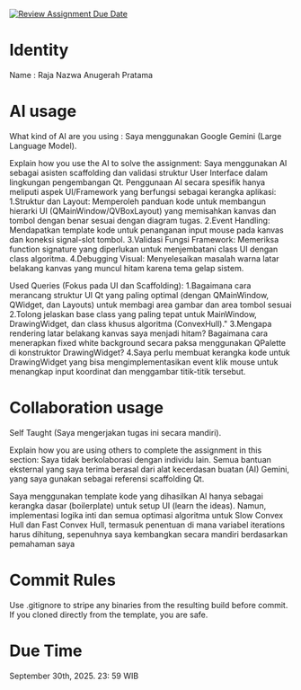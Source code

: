 [![Review Assignment Due Date](https://classroom.github.com/assets/deadline-readme-button-22041afd0340ce965d47ae6ef1cefeee28c7c493a6346c4f15d667ab976d596c.svg)](https://classroom.github.com/a/1PRAkQnI)
# Identity
Name : Raja Nazwa Anugerah Pratama

# AI usage
What kind of AI are you using : Saya menggunakan Google Gemini (Large Language Model).

Explain how you use the AI to solve the assignment:
Saya menggunakan AI sebagai asisten scaffolding dan validasi struktur User Interface dalam lingkungan pengembangan Qt. Penggunaan AI secara spesifik hanya meliputi aspek UI/Framework yang berfungsi sebagai kerangka aplikasi:
1.Struktur dan Layout: Memperoleh panduan kode untuk membangun hierarki UI (QMainWindow/QVBoxLayout) yang memisahkan kanvas dan tombol dengan benar sesuai dengan diagram tugas.
2.Event Handling: Mendapatkan template kode untuk penanganan input mouse pada kanvas dan koneksi signal-slot tombol.
3.Validasi Fungsi Framework: Memeriksa function signature yang diperlukan untuk menjembatani class UI dengan class algoritma.
4.Debugging Visual: Menyelesaikan masalah warna latar belakang kanvas yang muncul hitam karena tema gelap sistem.

Used Queries (Fokus pada UI dan Scaffolding):
1.Bagaimana cara merancang struktur UI Qt yang paling optimal (dengan QMainWindow, QWidget, dan Layouts) untuk membagi area gambar dan area tombol sesuai
2.Tolong jelaskan base class yang paling tepat untuk MainWindow, DrawingWidget, dan class khusus algoritma (ConvexHull)."
3.Mengapa rendering latar belakang kanvas saya menjadi hitam? Bagaimana cara menerapkan fixed white background secara paksa menggunakan QPalette di konstruktor DrawingWidget?
4.Saya perlu membuat kerangka kode untuk DrawingWidget yang bisa mengimplementasikan event klik mouse untuk menangkap input koordinat dan menggambar titik-titik tersebut.

# Collaboration usage
Self Taught (Saya mengerjakan tugas ini secara mandiri).

Explain how you are using others to complete the assignment in this section:
Saya tidak berkolaborasi dengan individu lain. Semua bantuan eksternal yang saya terima berasal dari alat kecerdasan buatan (AI) Gemini, yang saya gunakan sebagai referensi scaffolding Qt.

Saya menggunakan template kode yang dihasilkan AI hanya sebagai kerangka dasar (boilerplate) untuk setup UI (learn the ideas). Namun, implementasi logika inti dan semua optimasi algoritma untuk Slow Convex Hull dan Fast Convex Hull, termasuk penentuan di mana variabel iterations harus dihitung, sepenuhnya saya kembangkan secara mandiri berdasarkan pemahaman saya

# Commit Rules
Use .gitignore to stripe any binaries from the resulting build before commit.  If you cloned directly from the template, you are safe. 

# Due Time
September 30th, 2025. 23: 59 WIB
